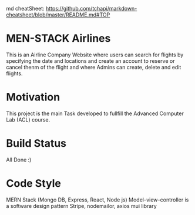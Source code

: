 md cheatSheet: https://github.com/tchapi/markdown-cheatsheet/blob/master/README.md#TOP
# MEN-STACK Airlines #
This is an Airline Company Website where users can search for flights by specifying the date and locations and create an account to reserve or cancel thenm of the flight and where Admins can create, delete and edit flights.

# Motivation #
This project is the main Task developed to fullfill the Advanced Computer Lab (ACL) course.

# Build Status #
All Done :)

# Code Style #
MERN Stack (Mongo DB, Express, React, Node js) 
Model–view–controller is a software design pattern
Stripe, nodemailor, axios
mui library

